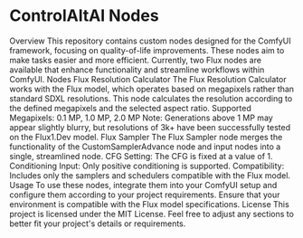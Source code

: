 # ControlAltAI Nodes
Overview
This repository contains custom nodes designed for the ComfyUI framework, focusing on quality-of-life improvements. These nodes aim to make tasks easier and more efficient. Currently, two Flux nodes are available that enhance functionality and streamline workflows within ComfyUI.
Nodes
Flux Resolution Calculator
The Flux Resolution Calculator works with the Flux model, which operates based on megapixels rather than standard SDXL resolutions. This node calculates the resolution according to the defined megapixels and the selected aspect ratio.
Supported Megapixels: 0.1 MP, 1.0 MP, 2.0 MP
Note: Generations above 1 MP may appear slightly blurry, but resolutions of 3k+ have been successfully tested on the Flux1.Dev model.
Flux Sampler
The Flux Sampler node merges the functionality of the CustomSamplerAdvance node and input nodes into a single, streamlined node.
CFG Setting: The CFG is fixed at a value of 1.
Conditioning Input: Only positive conditioning is supported.
Compatibility: Includes only the samplers and schedulers compatible with the Flux model.
Usage
To use these nodes, integrate them into your ComfyUI setup and configure them according to your project requirements. Ensure that your environment is compatible with the Flux model specifications.
License
This project is licensed under the MIT License. Feel free to adjust any sections to better fit your project's details or requirements.
